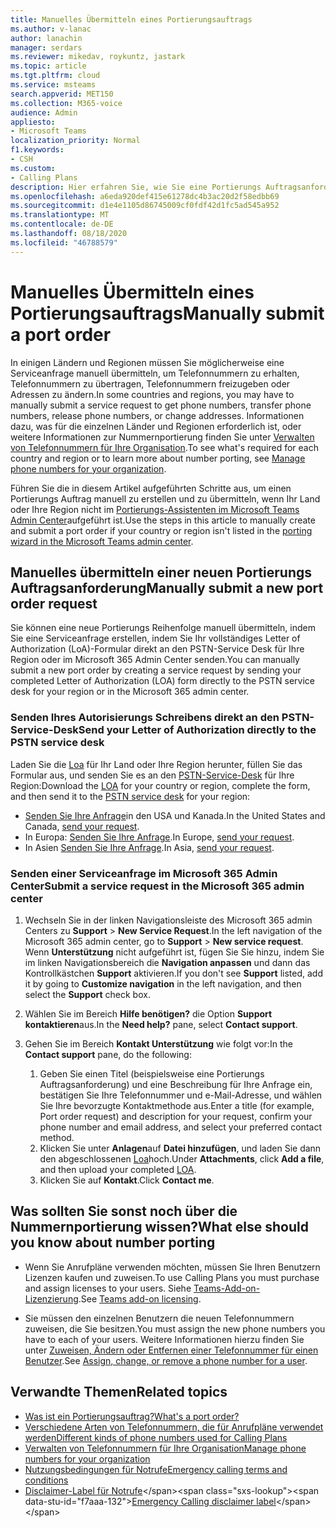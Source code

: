 ```yaml
---
title: Manuelles Übermitteln eines Portierungsauftrags
ms.author: v-lanac
author: lanachin
manager: serdars
ms.reviewer: mikedav, roykuntz, jastark
ms.topic: article
ms.tgt.pltfrm: cloud
ms.service: msteams
search.appverid: MET150
ms.collection: M365-voice
audience: Admin
appliesto:
- Microsoft Teams
localization_priority: Normal
f1.keywords:
- CSH
ms.custom:
- Calling Plans
description: Hier erfahren Sie, wie Sie eine Portierungs Auftragsanforderung manuell übermitteln.
ms.openlocfilehash: a6eda920def415e61278dc4b3ac20d2f58edbb69
ms.sourcegitcommit: d1e4e1105d86745009cf0fdf42d1fc5ad545a952
ms.translationtype: MT
ms.contentlocale: de-DE
ms.lasthandoff: 08/18/2020
ms.locfileid: "46788579"
---
```

# <a name="manually-submit-a-port-order"></a><span data-ttu-id="f7aaa-103">Manuelles Übermitteln eines Portierungsauftrags</span><span class="sxs-lookup"><span data-stu-id="f7aaa-103">Manually submit a port order</span></span>

<span data-ttu-id="f7aaa-104">In einigen Ländern und Regionen müssen Sie möglicherweise eine Serviceanfrage manuell übermitteln, um Telefonnummern zu erhalten, Telefonnummern zu übertragen, Telefonnummern freizugeben oder Adressen zu ändern.</span><span class="sxs-lookup"><span data-stu-id="f7aaa-104">In some countries and regions, you may have to manually submit a service request to get phone numbers, transfer phone numbers, release phone numbers, or change addresses.</span></span> <span data-ttu-id="f7aaa-105">Informationen dazu, was für die einzelnen Länder und Regionen erforderlich ist, oder weitere Informationen zur Nummernportierung finden Sie unter [Verwalten von Telefonnummern für Ihre Organisation](../manage-phone-numbers-for-your-organization/manage-phone-numbers-for-your-organization.md).</span><span class="sxs-lookup"><span data-stu-id="f7aaa-105">To see what's required for each country and region or to learn more about number porting, see [Manage phone numbers for your organization](../manage-phone-numbers-for-your-organization/manage-phone-numbers-for-your-organization.md).</span></span>

<span data-ttu-id="f7aaa-106">Führen Sie die in diesem Artikel aufgeführten Schritte aus, um einen Portierungs Auftrag manuell zu erstellen und zu übermitteln, wenn Ihr Land oder Ihre Region nicht im [Portierungs-Assistenten im Microsoft Teams Admin Center](transfer-phone-numbers-to-teams.md)aufgeführt ist.</span><span class="sxs-lookup"><span data-stu-id="f7aaa-106">Use the steps in this article to manually create and submit a port order if your country or region isn't listed in the [porting wizard in the Microsoft Teams admin center](transfer-phone-numbers-to-teams.md).</span></span>

## <a name="manually-submit-a-new-port-order-request"></a><span data-ttu-id="f7aaa-107">Manuelles übermitteln einer neuen Portierungs Auftragsanforderung</span><span class="sxs-lookup"><span data-stu-id="f7aaa-107">Manually submit a new port order request</span></span>

<span data-ttu-id="f7aaa-108">Sie können eine neue Portierungs Reihenfolge manuell übermitteln, indem Sie eine Serviceanfrage erstellen, indem Sie Ihr vollständiges Letter of Authorization (LoA)-Formular direkt an den PSTN-Service Desk für Ihre Region oder im Microsoft 365 Admin Center senden.</span><span class="sxs-lookup"><span data-stu-id="f7aaa-108">You can manually submit a new port order by creating a service request by sending your completed Letter of Authorization (LOA) form directly to the PSTN service desk for your region or in the Microsoft 365 admin center.</span></span>

### <a name="send-your-letter-of-authorization-directly-to-the-pstn-service-desk"></a><span data-ttu-id="f7aaa-109">Senden Ihres Autorisierungs Schreibens direkt an den PSTN-Service-Desk</span><span class="sxs-lookup"><span data-stu-id="f7aaa-109">Send your Letter of Authorization directly to the PSTN service desk</span></span>

<span data-ttu-id="f7aaa-110">Laden Sie die [Loa](../manage-phone-numbers-for-your-organization/manage-phone-numbers-for-your-organization.md) für Ihr Land oder Ihre Region herunter, füllen Sie das Formular aus, und senden Sie es an den [PSTN-Service-Desk](../manage-phone-numbers-for-your-organization/contact-pstn-service-desk.md) für Ihre Region:</span><span class="sxs-lookup"><span data-stu-id="f7aaa-110">Download the [LOA](../manage-phone-numbers-for-your-organization/manage-phone-numbers-for-your-organization.md) for your country or region, complete the form, and then send it to the [PSTN service desk](../manage-phone-numbers-for-your-organization/contact-pstn-service-desk.md) for your region:</span></span>

- <span data-ttu-id="f7aaa-111">[Senden Sie Ihre Anfrage](mailto:ptn@microsoft.com)in den USA und Kanada.</span><span class="sxs-lookup"><span data-stu-id="f7aaa-111">In the United States and Canada, [send your request](mailto:ptn@microsoft.com).</span></span>
- <span data-ttu-id="f7aaa-112">In Europa: [Senden Sie Ihre Anfrage](mailto:ptneu@microsoft.com).</span><span class="sxs-lookup"><span data-stu-id="f7aaa-112">In Europe, [send your request](mailto:ptneu@microsoft.com).</span></span>
- <span data-ttu-id="f7aaa-113">In Asien [Senden Sie Ihre Anfrage](mailto:ptnapac@microsoft.com).</span><span class="sxs-lookup"><span data-stu-id="f7aaa-113">In Asia, [send your request](mailto:ptnapac@microsoft.com).</span></span>

### <a name="submit-a-service-request-in-the-microsoft-365-admin-center"></a><span data-ttu-id="f7aaa-114">Senden einer Serviceanfrage im Microsoft 365 Admin Center</span><span class="sxs-lookup"><span data-stu-id="f7aaa-114">Submit a service request in the Microsoft 365 admin center</span></span>

1. <span data-ttu-id="f7aaa-115">Wechseln Sie in der linken Navigationsleiste des Microsoft 365 admin Centers zu **Support**  >  **New Service Request**.</span><span class="sxs-lookup"><span data-stu-id="f7aaa-115">In the left navigation of the Microsoft 365 admin center, go to **Support** > **New service request**.</span></span>  <span data-ttu-id="f7aaa-116">Wenn **Unterstützung** nicht aufgeführt ist, fügen Sie Sie hinzu, indem Sie im linken Navigationsbereich die **Navigation anpassen** und dann das Kontrollkästchen **Support** aktivieren.</span><span class="sxs-lookup"><span data-stu-id="f7aaa-116">If you don't see **Support** listed, add it by going to **Customize navigation** in the left navigation, and then select the **Support** check box.</span></span>
2. <span data-ttu-id="f7aaa-117">Wählen Sie im Bereich **Hilfe benötigen?** die Option **Support kontaktieren**aus.</span><span class="sxs-lookup"><span data-stu-id="f7aaa-117">In the **Need help?** pane, select **Contact support**.</span></span>
3. <span data-ttu-id="f7aaa-118">Gehen Sie im Bereich **Kontakt Unterstützung** wie folgt vor:</span><span class="sxs-lookup"><span data-stu-id="f7aaa-118">In the **Contact support** pane, do the following:</span></span>

    1. <span data-ttu-id="f7aaa-119">Geben Sie einen Titel (beispielsweise eine Portierungs Auftragsanforderung) und eine Beschreibung für Ihre Anfrage ein, bestätigen Sie Ihre Telefonnummer und e-Mail-Adresse, und wählen Sie Ihre bevorzugte Kontaktmethode aus.</span><span class="sxs-lookup"><span data-stu-id="f7aaa-119">Enter a title (for example, Port order request) and description for your request, confirm your phone number and email address, and select your preferred contact method.</span></span>
    2. <span data-ttu-id="f7aaa-120">Klicken Sie unter **Anlagen**auf **Datei hinzufügen**, und laden Sie dann den abgeschlossenen [Loa](../manage-phone-numbers-for-your-organization/manage-phone-numbers-for-your-organization.md)hoch.</span><span class="sxs-lookup"><span data-stu-id="f7aaa-120">Under **Attachments**, click **Add a file**, and then upload your completed [LOA](../manage-phone-numbers-for-your-organization/manage-phone-numbers-for-your-organization.md).</span></span>
    3. <span data-ttu-id="f7aaa-121">Klicken Sie auf **Kontakt**.</span><span class="sxs-lookup"><span data-stu-id="f7aaa-121">Click **Contact me**.</span></span>

## <a name="what-else-should-you-know-about-number-porting"></a><span data-ttu-id="f7aaa-122">Was sollten Sie sonst noch über die Nummernportierung wissen?</span><span class="sxs-lookup"><span data-stu-id="f7aaa-122">What else should you know about number porting</span></span>

- <span data-ttu-id="f7aaa-123">Wenn Sie Anrufpläne verwenden möchten, müssen Sie Ihren Benutzern Lizenzen kaufen und zuweisen.</span><span class="sxs-lookup"><span data-stu-id="f7aaa-123">To use Calling Plans you must purchase and assign licenses to your users.</span></span> <span data-ttu-id="f7aaa-124">Siehe [Teams-Add-on-Lizenzierung](https://docs.microsoft.com/microsoftteams/teams-add-on-licensing/microsoft-teams-add-on-licensing).</span><span class="sxs-lookup"><span data-stu-id="f7aaa-124">See [Teams add-on licensing](https://docs.microsoft.com/microsoftteams/teams-add-on-licensing/microsoft-teams-add-on-licensing).</span></span>

- <span data-ttu-id="f7aaa-125">Sie müssen den einzelnen Benutzern die neuen Telefonnummern zuweisen, die Sie besitzen.</span><span class="sxs-lookup"><span data-stu-id="f7aaa-125">You must assign the new phone numbers you have to each of your users.</span></span> <span data-ttu-id="f7aaa-126">Weitere Informationen hierzu finden Sie unter [Zuweisen, Ändern oder Entfernen einer Telefonnummer für einen Benutzer](../assign-change-or-remove-a-phone-number-for-a-user.md).</span><span class="sxs-lookup"><span data-stu-id="f7aaa-126">See [Assign, change, or remove a phone number for a user](../assign-change-or-remove-a-phone-number-for-a-user.md).</span></span>

## <a name="related-topics"></a><span data-ttu-id="f7aaa-127">Verwandte Themen</span><span class="sxs-lookup"><span data-stu-id="f7aaa-127">Related topics</span></span>

- [<span data-ttu-id="f7aaa-128">Was ist ein Portierungsauftrag?</span><span class="sxs-lookup"><span data-stu-id="f7aaa-128">What's a port order?</span></span>](port-order-overview.md)
- [<span data-ttu-id="f7aaa-129">Verschiedene Arten von Telefonnummern, die für Anrufpläne verwendet werden</span><span class="sxs-lookup"><span data-stu-id="f7aaa-129">Different kinds of phone numbers used for Calling Plans</span></span>](../different-kinds-of-phone-numbers-used-for-calling-plans.md)
- [<span data-ttu-id="f7aaa-130">Verwalten von Telefonnummern für Ihre Organisation</span><span class="sxs-lookup"><span data-stu-id="f7aaa-130">Manage phone numbers for your organization</span></span>](../manage-phone-numbers-for-your-organization/manage-phone-numbers-for-your-organization.md)
- [<span data-ttu-id="f7aaa-131">Nutzungsbedingungen für Notrufe</span><span class="sxs-lookup"><span data-stu-id="f7aaa-131">Emergency calling terms and conditions</span></span>](../emergency-calling-terms-and-conditions.md)
- <span data-ttu-id="f7aaa-132">[Disclaimer-Label für Notrufe](https://github.com/MicrosoftDocs/OfficeDocs-SkypeForBusiness/blob/live/Teams/downloads/emergency-calling/emergency-calling-label-(en-us)-(v.1.0).zip?raw=true)</span><span class="sxs-lookup"><span data-stu-id="f7aaa-132">[Emergency Calling disclaimer label](https://github.com/MicrosoftDocs/OfficeDocs-SkypeForBusiness/blob/live/Teams/downloads/emergency-calling/emergency-calling-label-(en-us)-(v.1.0).zip?raw=true)</span></span>

